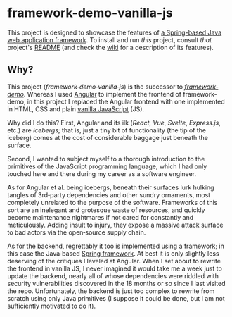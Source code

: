 # framework-demo-vanilla-js
This project is designed to showcase the features of [a Spring-based Java web application framework](https://github.com/dchampion/framework). To install and run _this_ project, consult _that_ project's [README](https://github.com/dchampion/framework/blob/master/README.md) (and check the [wiki](https://github.com/dchampion/framework/wiki/Web-Application-Framework) for a description of its features).

## Why?
This project (_framework&dash;demo&dash;vanilla&dash;js_) is the successor to [_framework&dash;demo_](https://github.com/dchampion/framework-demo). Whereas I used [Angular](https://en.wikipedia.org/wiki/JavaScript#Angular) to implement the frontend of framework&dash;demo, in this project I replaced the Angular frontend with one implemented in HTML, CSS and plain [vanilla JavaScript](https://en.wikipedia.org/wiki/JavaScript#Vanilla_JS) (JS).

Why did I do this? First, Angular and its ilk (_React_, _Vue_, _Svelte_, _Express.js_, etc.) are _icebergs_; that is, just a tiny bit of functionality (the tip of the iceberg) comes at the cost of considerable baggage just beneath the surface.

Second, I wanted to subject myself to a thorough introduction to the primitives of the JavaScript programming language, which I had only touched here and there during my career as a software engineer.

As for Angular et al. being icebergs, beneath their surfaces lurk hulking tangles of 3rd&dash;party dependencies and other sundry ornaments, most completely unrelated to the purpose of the software. Frameworks of this sort are an inelegant and grotesque waste of resources, and quickly become maintenance nightmares if not cared for constantly and meticulously. Adding insult to injury, they expose a massive attack surface to bad actors via the open&dash;source supply chain.

As for the backend, regrettably it too is implemented using a framework; in this case the Java&dash;based [Spring framework](https://en.wikipedia.org/wiki/Spring_Framework). At best it is only slightly less deserving of the critiques I leveled at Angular. When I set about to rewrite the frontend in vanilla JS, I never imagined it would take me a week just to update the backend, nearly all of whose dependencies were riddled with security vulnerabilities discovered in the 18 months or so since I last visited the repo. Unfortunately, the backend is just too complex to rewrite from scratch using only Java primitives (I suppose it could be done, but I am not sufficiently motivated to do it).